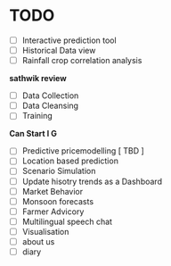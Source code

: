 
# TODO

- [ ] Interactive prediction tool  
- [ ] Historical Data view  
- [ ] Rainfall crop correlation analysis  
  
**sathwik review**  
- [ ] Data Collection  
- [ ] Data Cleansing  
- [ ] Training  
  
**Can Start I G**  
- [ ] Predictive pricemodelling [ TBD ]  
- [ ] Location based prediction  
- [ ] Scenario Simulation  
- [ ] Update hisotry trends as a Dashboard  
- [ ] Market Behavior  
- [ ] Monsoon forecasts  
- [ ] Farmer Advicory  
- [ ] Multilingual speech chat   
- [ ] Visualisation  
- [ ] about us  
- [ ] diary  
